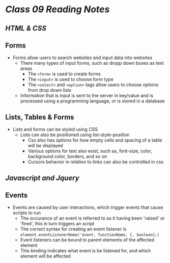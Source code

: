 # *Class 09 Reading Notes*

## *HTML & CSS*

## Forms

- Forms allow users to search websites and input data into websites
  - There many types of input forms, such as dropp down boxes as text areas
    - The `<form>` is used to create forms
    - The `<input>` is used to choose form type
    - The `<select>` and `<option>` tags allow users to choose options from drop down lists
  - Information that is input is sent to the server in key/value and is processed using a programming language, or is stored in a database
  
## Lists, Tables & Forms

- Lists and forms can be styled using CSS
  - Lists can also be positioned using list-style-position
    - Css also has options for how empty cells and spacing of a table will be displayed
    - Various options for text also exist, such as, font-size, color, background color, borders, and so on
    - Cursors behavior in relation to links can also be controlled in css
  
## *Javascript and Jquery*

## Events

- Events are caused by user interactions, which trigger events that cause scripts to run
  - The occurance of an event is referred to as it having been 'raised' or 'fired', this in turn triggers an script
  - The correct syntax for creating an event listener is `element.eventListenerName('event, functionName, [, boolean];)`
  - Event listeners can be bound to parent elements of the affected element
  - This binding indicates what event is be listened for, and which element will be affected
  